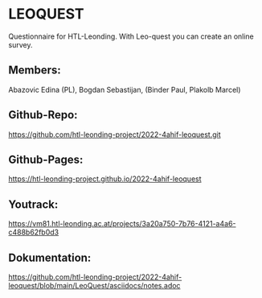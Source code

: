 # LEOQUEST
Questionnaire for HTL-Leonding. With Leo-quest you can create an online survey.

## Members: 
Abazovic Edina  (PL), Bogdan Sebastijan, 
(Binder Paul, Plakolb Marcel)

## Github-Repo:
https://github.com/htl-leonding-project/2022-4ahif-leoquest.git

## Github-Pages: 
https://htl-leonding-project.github.io/2022-4ahif-leoquest

## Youtrack:
https://vm81.htl-leonding.ac.at/projects/3a20a750-7b76-4121-a4a6-c488b62fb0d3

## Dokumentation:
https://github.com/htl-leonding-project/2022-4ahif-leoquest/blob/main/LeoQuest/asciidocs/notes.adoc


